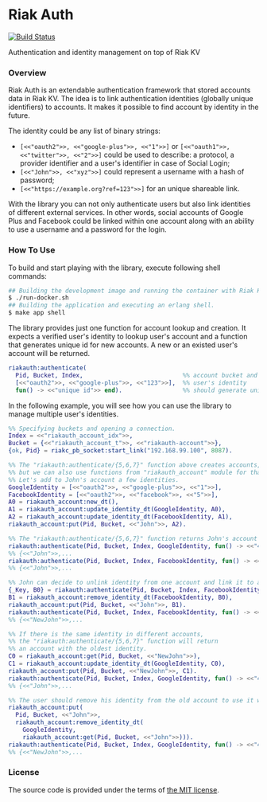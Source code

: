 # Riak Auth

[![Build Status][travis-img]][travis]

Authentication and identity management on top of Riak KV


### Overview

Riak Auth is an extendable authentication framework that stored accounts data in Riak KV.
The idea is to link authentication identities (globally unique identifiers) to accounts.
It makes it possible to find account by identity in the future.

The identity could be any list of binary strings:
- `[<<"oauth2">>, <<"google-plus">>, <<"1">>]` or `[<<"oauth1">>, <<"twitter">>, <<"2">>]`
	could be used to describe: a protocol, a provider identifier and a user's identifier
	in case of Social Login;
- `[<<"John">>, <<"xyz">>]` could represent a username with a hash of password;
- `[<<"https://example.org?ref=123">>]` for an unique shareable link.

With the library you can not only authenticate users but also link identities
of different external services. In other words, social accounts of Google Plus
and Facebook could be linked within one account along with an ability
to use a username and a password for the login.


### How To Use

To build and start playing with the library, execute following shell commands:

```bash
## Building the development image and running the container with Riak KV within it.
$ ./run-docker.sh
## Building the application and executing an erlang shell.
$ make app shell
```

The library provides just one function for account lookup and creation.
It expects a verified user's identity to lookup user's account and
a function that generates unique id for new accounts.
A new or an existed user's account will be returned.

```erlang
riakauth:authenticate(
  Pid, Bucket, Index,                            %% account bucket and search index
  [<<"oauth2">>, <<"google-plus">>, <<"123">>],  %% user's identity
  fun() -> <<"unique id">> end).                 %% should generate unique id
```

In the following example, you will see how you can use the library
to manage multiple user's identities.

```erlang
%% Specifying buckets and opening a connection.
Index = <<"riakauth_account_idx">>,
Bucket = {<<"riakauth_account_t">>, <<"riakauth-account">>},
{ok, Pid} = riakc_pb_socket:start_link("192.168.99.100", 8087).

%% The "riakauth:authenticate/{5,6,7}" function above creates accounts,
%% but we can also use functions from "riakauth_account" module for that purpose.
%% Let's add to John's account a few identities.
GoogleIdentity = [<<"oauth2">>, <<"google-plus">>, <<"1">>],
FacebookIdentity = [<<"oauth2">>, <<"facebook">>, <<"5">>],
A0 = riakauth_account:new_dt(),
A1 = riakauth_account:update_identity_dt(GoogleIdentity, A0),
A2 = riakauth_account:update_identity_dt(FacebookIdentity, A1),
riakauth_account:put(Pid, Bucket, <<"John">>, A2).

%% The "riakauth:authenticate/{5,6,7}" function returns John's account for both identities for now.
riakauth:authenticate(Pid, Bucket, Index, GoogleIdentity, fun() -> <<"42">> end).
%% {<<"John">>,...
riakauth:authenticate(Pid, Bucket, Index, FacebookIdentity, fun() -> <<"42">> end).
%% {<<"John">>,...

%% John can decide to unlink identity from one account and link it to another.
{_Key, B0} = riakauth:authenticate(Pid, Bucket, Index, FacebookIdentity, fun() -> <<"42">> end),
B1 = riakauth_account:remove_identity_dt(FacebookIdentity, B0),
riakauth_account:put(Pid, Bucket, <<"John">>, B1).
riakauth:authenticate(Pid, Bucket, Index, FacebookIdentity, fun() -> <<"NewJohn">> end).
%% {<<"NewJohn">>,...

%% If there is the same identity in different accounts,
%% the "riakauth:authenticate/{5,6,7}" function will return
%% an account with the oldest identity.
C0 = riakauth_account:get(Pid, Bucket, <<"NewJohn">>),
C1 = riakauth_account:update_identity_dt(GoogleIdentity, C0),
riakauth_account:put(Pid, Bucket, <<"NewJohn">>, C1).
riakauth:authenticate(Pid, Bucket, Index, GoogleIdentity, fun() -> <<"42">> end).
%% {<<"John">>,...

%% The user should remove his identity from the old account to use it with a new one.
riakauth_account:put(
  Pid, Bucket, <<"John">>,
  riakauth_account:remove_identity_dt(
    GoogleIdentity,
    riakauth_account:get(Pid, Bucket, <<"John">>))).
riakauth:authenticate(Pid, Bucket, Index, GoogleIdentity, fun() -> <<"42">> end).
%% {<<"NewJohn">>,...
```

### License

The source code is provided under the terms of [the MIT license][license].

[license]:http://www.opensource.org/licenses/MIT
[travis]:https://travis-ci.org/manifest/riak-auth?branch=master
[travis-img]:https://secure.travis-ci.org/manifest/riak-auth.png
